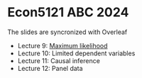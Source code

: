 # Econ5121 ABC 2024

The slides are syncronized with Overleaf

* Lecture 9: [Maximum likelihood](https://github.com/zhentaoshi/Econ5121ABC/blob/main/MLE.pdf)
* Lecture 10: Limited dependent variables
* Lecture 11: Causal inference
* Lecture 12: Panel data
